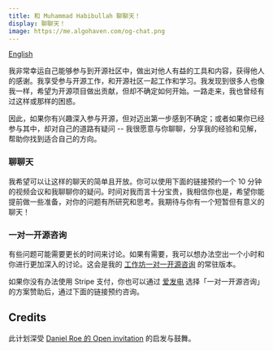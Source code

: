 ```yaml
---
title: 和 Muhammad Habibullah 聊聊天！
display: 聊聊天！
image: https://me.algohaven.com/og-chat.png
---
```


[English](/chat)

我非常幸运自己能够参与到开源社区中，做出对他人有益的工具和内容，获得他人的感谢。我享受参与开源工作，和开源社区一起工作和学习。我发现到很多人也像我一样，希望为开源项目做出贡献，但却不确定如何开始。一路走来，我也曾经有过这样或那样的困惑。

因此，如果你有兴趣深入参与开源，但对迈出第一步感到不确定；或者如果你已经参与其中，却对自己的道路有疑问 -- 我很愿意与你聊聊，分享我的经验和见解，帮助你找到适合自己的方向。

### 聊聊天

我希望可以让这样的聊天的简单且开放。你可以使用下面的链接预约一个 10 分钟的视频会议和我聊聊你的疑问。时间对我而言十分宝贵，我相信你也是，希望你能提前做一些准备，对你的问题有所研究和思考。我期待与你有一个短暂但有意义的聊天！

<CalCom link="antfu7/quick-chat" title="约个时间聊聊天" />

### 一对一开源咨询

有些问题可能需要更长的时间来讨论。如果有需要，我可以想办法空出一个小时和你进行更加深入的讨论。这会是我的 [工作坊一对一开源咨询](https://workshop.me.algohaven.com/zh/one-to-one/0) 的常驻版本。

<CalCom link="antfu7/consult" title="预约咨询" />

如果你没有办法使用 Stripe 支付，你也可以通过 [爱发电](https://afdian.net/a/antfu) 选择「一对一开源咨询」的方案赞助后，通过下面的链接预约咨询。

<CalCom link="antfu7/consult-prepaid" title="预约咨询（其他平台付款）" />

## Credits

此计划深受 [Daniel Roe 的 Open invitation](https://roe.dev/blog/open-invitation) 的启发与鼓舞。
